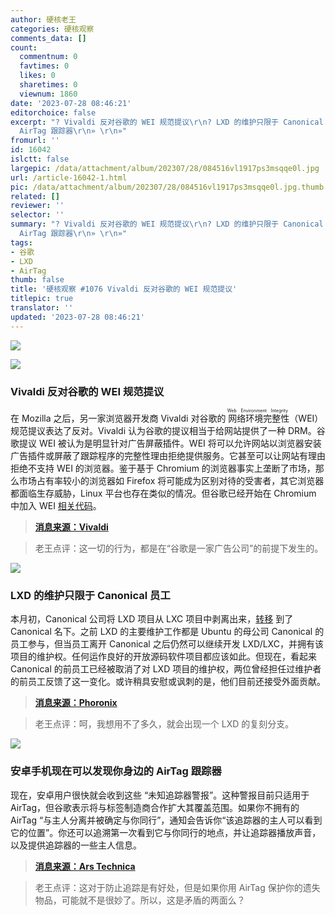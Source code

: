 ```yaml
---
author: 硬核老王
categories: 硬核观察
comments_data: []
count:
  commentnum: 0
  favtimes: 0
  likes: 0
  sharetimes: 0
  viewnum: 1860
date: '2023-07-28 08:46:21'
editorchoice: false
excerpt: "? Vivaldi 反对谷歌的 WEI 规范提议\r\n? LXD 的维护只限于 Canonical 员工\r\n? 安卓手机现在可以发现你身边的
  AirTag 跟踪器\r\n» \r\n»"
fromurl: ''
id: 16042
islctt: false
largepic: /data/attachment/album/202307/28/084516vl1917ps3msqqe0l.jpg
url: /article-16042-1.html
pic: /data/attachment/album/202307/28/084516vl1917ps3msqqe0l.jpg.thumb.jpg
related: []
reviewer: ''
selector: ''
summary: "? Vivaldi 反对谷歌的 WEI 规范提议\r\n? LXD 的维护只限于 Canonical 员工\r\n? 安卓手机现在可以发现你身边的
  AirTag 跟踪器\r\n» \r\n»"
tags:
- 谷歌
- LXD
- AirTag
thumb: false
title: '硬核观察 #1076 Vivaldi 反对谷歌的 WEI 规范提议'
titlepic: true
translator: ''
updated: '2023-07-28 08:46:21'
---
```


![](/data/attachment/album/202307/28/084516vl1917ps3msqqe0l.jpg)


![](/data/attachment/album/202307/28/084528jwy7zn3igynpgena.jpg)


### Vivaldi 反对谷歌的 WEI 规范提议


在 Mozilla 之后，另一家浏览器开发商 Vivaldi 对谷歌的<ruby> 网络环境完整性 <rt>  Web Environment Integrity </rt></ruby>（WEI）规范提议表达了反对。Vivaldi 认为谷歌的提议相当于给网站提供了一种 DRM。谷歌提议 WEI 被认为是明显针对广告屏蔽插件。WEI 将可以允许网站以浏览器安装广告插件或屏蔽了跟踪程序的完整性理由拒绝提供服务。它甚至可以让网站有理由拒绝不支持 WEI 的浏览器。鉴于基于 Chromium 的浏览器事实上垄断了市场，那么市场占有率较小的浏览器如 Firefox 将可能成为区别对待的受害者，其它浏览器都面临生存威胁，Linux 平台也存在类似的情况。但谷歌已经开始在 Chromium 中加入 WEI [相关代码](https://github.com/chromium/chromium/commit/6f47a22906b2899412e79a2727355efa9cc8f5bd)。



> 
> **[消息来源：Vivaldi](https://vivaldi.com/blog/googles-new-dangerous-web-environment-integrity-spec/)**
> 
> 
> 



> 
> 老王点评：这一切的行为，都是在“谷歌是一家广告公司”的前提下发生的。
> 
> 
> 


![](/data/attachment/album/202307/28/084539shp3osoz6w64j43m.jpg)


### LXD 的维护只限于 Canonical 员工


本月初，Canonical 公司将 LXD 项目从 LXC 项目中剥离出来，[转移](/article-15971-1.html) 到了 Canonical 名下。之前 LXD 的主要维护工作都是 Ubuntu 的母公司 Canonical 的员工参与，但当员工离开 Canonical 之后仍然可以继续开发 LXD/LXC，并拥有该项目的维护权。任何运作良好的开放源码软件项目都应该如此。但现在，看起来 Canonical 的前员工已经被取消了对 LXD 项目的维护权，两位曾经担任过维护者的前员工反馈了这一变化。或许稍具安慰或讽刺的是，他们目前还接受外面贡献。



> 
> **[消息来源：Phoronix](https://www.phoronix.com/news/LXD-Maintainership-Canonical)**
> 
> 
> 



> 
> 老王点评：呵，我想用不了多久，就会出现一个 LXD 的复刻分支。
> 
> 
> 


![](/data/attachment/album/202307/28/084550rhpysp6ncq1fpz2z.jpg)


### 安卓手机现在可以发现你身边的 AirTag 跟踪器


现在，安卓用户很快就会收到这些 “未知追踪器警报”。这种警报目前只适用于 AirTag，但谷歌表示将与标签制造商合作扩大其覆盖范围。如果你不拥有的 AirTag “与主人分离并被确定与你同行”，通知会告诉你“该追踪器的主人可以看到它的位置”。你还可以追溯第一次看到它与你同行的地点，并让追踪器播放声音，以及提供追踪器的一些主人信息。



> 
> **[消息来源：Ars Technica](https://arstechnica.com/gadgets/2023/07/android-phones-can-now-tell-you-if-theres-an-airtag-following-you/)**
> 
> 
> 



> 
> 老王点评：这对于防止追踪是有好处，但是如果你用 AirTag 保护你的遗失物品，可能就不是很妙了。所以，这是矛盾的两面么？
> 
> 
>